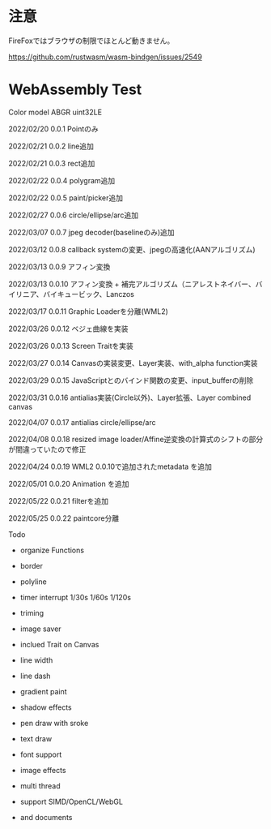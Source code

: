 # 注意
FireFoxではブラウザの制限でほとんど動きません。

 https://github.com/rustwasm/wasm-bindgen/issues/2549


# WebAssembly Test

Color model ABGR uint32LE

2022/02/20 0.0.1 Pointのみ

2022/02/21 0.0.2 line追加

2022/02/21 0.0.3 rect追加

2022/02/22 0.0.4 polygram追加

2022/02/22 0.0.5 paint/picker追加

2022/02/27 0.0.6 circle/ellipse/arc追加

2022/03/07 0.0.7 jpeg decoder(baselineのみ)追加

2022/03/12 0.0.8 callback systemの変更、jpegの高速化(AANアルゴリズム)

2022/03/13 0.0.9 アフィン変換

2022/03/13 0.0.10 アフィン変換 + 補完アルゴリズム（ニアレストネイバー、バイリニア、バイキュービック、Lanczos

2022/03/17 0.0.11 Graphic Loaderを分離(WML2)

2022/03/26 0.0.12 ベジェ曲線を実装

2022/03/26 0.0.13 Screen Traitを実装

2022/03/27 0.0.14 Canvasの実装変更、Layer実装、with_alpha function実装

2022/03/29 0.0.15 JavaScriptとのバインド関数の変更、input_bufferの削除

2022/03/31 0.0.16 antialias実装(Circle以外)、Layer拡張、Layer combined canvas

2022/04/07 0.0.17 antialias circle/ellipse/arc

2022/04/08 0.0.18 resized image loader/Affine逆変換の計算式のシフトの部分が間違っていたので修正

2022/04/24 0.0.19 WML2 0.0.10で追加されたmetadata を追加

2022/05/01 0.0.20 Animation を追加

2022/05/22 0.0.21 filterを追加

2022/05/25 0.0.22 paintcore分離

Todo
- organize Functions
- border
- polyline
- timer interrupt 1/30s 1/60s 1/120s
- triming
- image saver
- inclued Trait on Canvas
- line width
- line dash
- gradient paint
- shadow effects
- pen draw with sroke
- text draw
- font support
- image effects
- multi thread
- support SIMD/OpenCL/WebGL

- and documents
